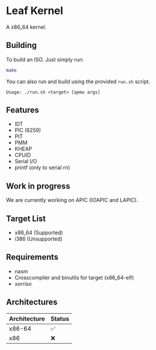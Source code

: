 # Leaf Kernel
A x86_64 kernel.

## Building
To build an ISO. Just simply run:
```bash
make
```
You can also run and build using the provided `run.sh` script.
```
Usage: ./run.sh <target> [qemu args]
``` 

## Features
- IDT
- PIC (8259)
- PIT
- PMM
- KHEAP
- CPUID
- Serial I/O
- printf (only to serial rn)

## Work in progress
We are currently working on APIC (IOAPIC and LAPIC).

## Target List
- x86_64    (Supported)
- i386      (Unsupported)

## Requirements
- nasm
- Crosscompiler and binutils for target (x86_64-elf)
- xorriso

## Architectures
| Architecture 	| Status 	|
|--------------	|--------	|
| x86-64       	| ✅        |
| x86          	| ❌        |
